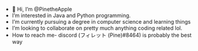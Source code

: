 - 👋 Hi, I’m @PinetheApple
- I’m interested in Java and Python programming.
- I’m currently pursuing a degree in computer science and learning things
- I’m looking to collaborate on pretty much anything coding related lol.
- How to reach me- discord (フィレット (Pine)#8464) is probably the best way

<!---
PinetheApple/PinetheApple is a ✨ special ✨ repository because its `README.md` (this file) appears on your GitHub profile.
You can click the Preview link to take a look at your changes.
--->
